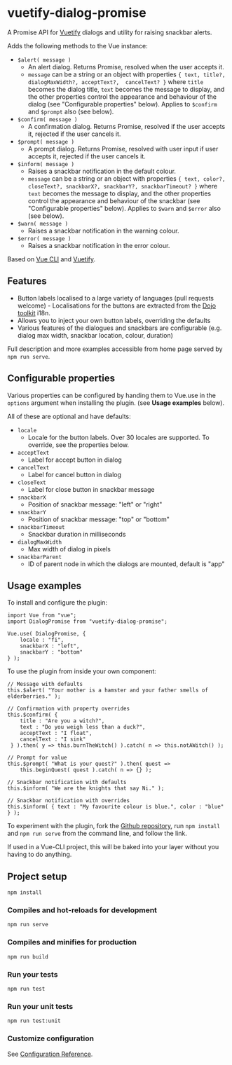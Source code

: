 # vuetify-dialog-promise

A Promise API for [Vuetify](https://www.npmjs.com/package/vuetify) dialogs and utility for raising snackbar alerts.
 
Adds the following methods to the Vue instance:

* `$alert( message )` 
    - An alert dialog. Returns Promise, resolved when the user accepts it.
    - `message` can be a string or an object with properties `{ text, title?, dialogMaxWidth?, acceptText?, 
    cancelText? }` where `title` becomes the dialog title, `text` becomes the message to display, and the other 
    properties control the appearance and behaviour of the dialog (see "Configurable properties" below). Applies to 
    `$confirm` and `$prompt` also (see below).
* `$confirm( message )` 
    - A confirmation dialog. Returns Promise, resolved if the user accepts it, rejected if the user cancels it.
* `$prompt( message )` 
    - A prompt dialog. Returns Promise, resolved with user input if user accepts it, rejected if the user cancels it.
* `$inform( message )` 
    - Raises a snackbar notification in the default colour.
    - `message` can be a string or an object with properties `{ text, color?, closeText?, snackbarX?, snackbarY?,
    snackbarTimeout? }` where `text` becomes the message to display, and the other properties control the appearance
    and behaviour of the snackbar (see "Configurable properties" below). Applies to `$warn` and `$error` also (see 
    below).
* `$warn( message )` 
    - Raises a snackbar notification in the warning colour.
* `$error( message )` 
    - Raises a snackbar notification in the error colour.

Based on [Vue CLI](https://cli.vuejs.org/) and [Vuetify](https://www.npmjs.com/package/vuetify).

## Features

* Button labels localised to a large variety of languages (pull requests welcome) - Localisations for the buttons are
extracted from the [Dojo toolkit](https://dojotoolkit.org/) i18n.
* Allows you to inject your own button labels, overriding the defaults
* Various features of the dialogues and snackbars are configurable (e.g. dialog max width, snackbar location, colour, 
duration)

Full description and more examples accessible from home page served by `npm run serve`.

## Configurable properties

Various properties can be configured by handing them to Vue.use in the `options` argument when installing the plugin. 
(see **Usage examples** below). 

All of these are optional and have defaults:

* `locale` 
    - Locale for the button labels. Over 30 locales are supported. To override, see the properties below.
* `acceptText` 
    - Label for accept button in dialog
* `cancelText` 
    - Label for cancel button in dialog
* `closeText` 
    - Label for close button in snackbar message
* `snackbarX` 
    - Position of snackbar message: "left" or "right"
* `snackbarY` 
    - Position of snackbar message: "top" or "bottom"
* `snackbarTimeout` 
    - Snackbar duration in milliseconds
* `dialogMaxWidth` 
    - Max width of dialog in pixels
* `snackbarParent` 
    - ID of parent node in which the dialogs are mounted, default is "app"

## Usage examples

To install and configure the plugin:

```
import Vue from "vue";
import DialogPromise from "vuetify-dialog-promise";

Vue.use( DialogPromise, {
    locale : "fi",
    snackbarX : "left",
    snackbarY : "bottom"
} );
```

To use the plugin from inside your own component:

```
// Message with defaults
this.$alert( "Your mother is a hamster and your father smells of elderberries." );

// Confirmation with property overrides
this.$confirm( { 
    title : "Are you a witch?", 
    text : "Do you weigh less than a duck?", 
    acceptText : "I float", 
    cancelText : "I sink"
 } ).then( y => this.burnTheWitch() ).catch( n => this.notAWitch() );
 
// Prompt for value
this.$prompt( "What is your quest?" ).then( quest => 
    this.beginQuest( quest ).catch( n => {} );
    
// Snackbar notification with defaults    
this.$inform( "We are the knights that say Ni." );

// Snackbar notification with overrides
this.$inform( { text : "My favourite colour is blue.", color : "blue" } );
```

To experiment with the plugin, fork the [Github repository](https://github.com/PrimeJunta/vuetify-dialog-promise.git),
run `npm install` and `npm run serve` from the command line, and follow the link. 

If used in a Vue-CLI project, this will be baked into your layer without you having to do anything.

## Project setup
```
npm install
```

### Compiles and hot-reloads for development
```
npm run serve
```

### Compiles and minifies for production
```
npm run build
```

### Run your tests
```
npm run test
```

### Run your unit tests
```
npm run test:unit
```

### Customize configuration
See [Configuration Reference](https://cli.vuejs.org/config/).
